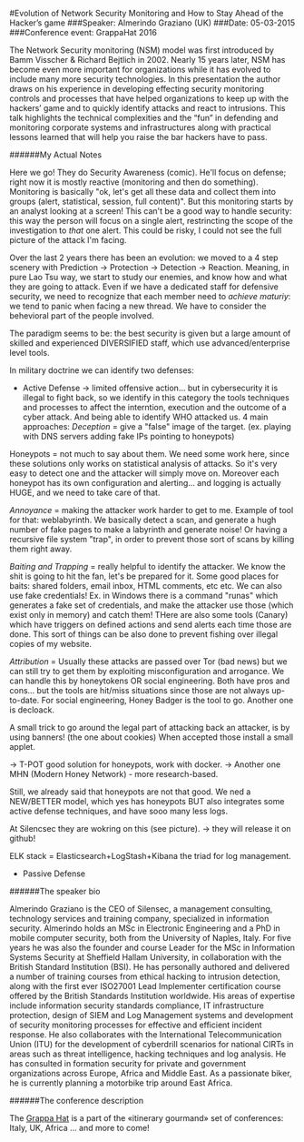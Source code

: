 #Evolution of Network Security Monitoring and How to Stay Ahead of the Hacker’s game
###Speaker: Almerindo Graziano (UK)
###Date: 05-03-2015
###Conference event: GrappaHat 2016

The Network Security monitoring (NSM) model was first introduced by Bamm Visscher & Richard Bejtlich in 2002. Nearly 15 years later, NSM has become even more important for organizations while it has evolved to include many more security technologies. In this presentation the author draws on his experience in developing effecting security monitoring controls and processes that have helped organizations to keep up with the hackers’ game and to quickly identify attacks and react to intrusions. This talk highlights the technical complexities and the “fun” in defending and monitoring corporate systems and infrastructures along with practical lessons learned that will help you raise the bar hackers have to pass.

######My Actual Notes

Here we go!
They do Security Awareness (comic).
He'll focus on defense; right now it is mostly reactive (monitoring and then do something).
Monitoring is basically "ok, let's get all these data and collect them into groups (alert, statistical, session, full content)".
But this monitoring starts by an analyst looking at a screen! This can't be a good way to handle security: this way the person will focus on a single alert, restrincting the scope of the investigation to *that* one alert.
This could be risky, I could not see the full picture of the attack I'm facing.

Over the last 2 years there has been an evolution: we moved to a 4 step scenery with Prediction -> Protection -> Detection -> Reaction.
Meaning, in pure Lao Tsu way, we start to study our enemies, and know how and what they are going to attack.
Even if we have a dedicated staff for defensive security, we need to recognize that each member need to *achieve maturiy*: we tend to panic when facing a new thread.
We have to consider the behevioral part of the people involved.

The paradigm seems to be: the best security is given but a large amount of skilled and experienced DIVERSIFIED staff, which use advanced/enterprise level tools.

In military doctrine we can identify two defenses:
* Active Defense
-> limited offensive action... but in cybersecurity it is illegal to fight back, so we identify in this category the tools techniques and processes to affect the interntion, execution and the outcome of a cyber attack.
And being able to identify WHO attacked us.
4 main approaches:
_Deception_ = give a "false" image of the target. (ex. playing with DNS servers adding fake IPs pointing to honeypots)

Honeypots = not much to say about them. We need some work here, since these solutions only works on statistical analysis of attacks.
So it's very easy to detect one and the attacker will simply move on. Moreover each honeypot has its own configuration and alerting... and logging is actually HUGE, and we need to take care of that.

_Annoyance_ = making the attacker work harder to get to me. Example of tool for that: weblabyrinth. We basically detect a scan, and generate a hugh number of fake pages to make a labyrinth and generate noise!
Or having a recursive file system "trap", in order to prevent those sort of scans by killing them right away.

_Baiting and Trapping_ = really helpful to identify the attacker. We know the shit is going to hit the fan, let's be prepared for it.
Some good places for baits: shared folders, email inbox, HTML comments, etc etc. 
We can also use fake credentials! Ex. in Windows there is a command "runas" which generates a fake set of credentials, and make the attacker use those (which exist only in memory) and catch them!
THere are also some tools (Canary) which have triggers on defined actions and send alerts each time those are done. 
This sort of things can be also done to prevent fishing over illegal copies of my website.

_Attribution_ = Usually these attacks are passed over Tor (bad news) but we can still try to get them by exploiting misconfiguration and arrogance.
We can handle this by honeytokens OR social engineering.
Both have pros and cons... but the tools are hit/miss situations since those are not always up-to-date.
For social engineering, Honey Badger is the tool to go. Another one is decloack.

A small trick to go around the legal part of attacking back an attacker, is by using banners! (the one about cookies)
When accepted those install a small applet.

-> T-POT good solution for honeypots, work with docker.
-> Another one MHN (Modern Honey Network) - more research-based. 

Still, we already said that honeypots are not that good.
We ned a NEW/BETTER model, which yes has honeypots BUT also integrates some active defense techniques, and have sooo many less logs.

At Silencsec they are wokring on this (see picture). -> they will release it on github!

ELK stack = Elasticsearch+LogStash+Kibana the triad for log management.

* Passive Defense

######The speaker bio

Almerindo Graziano is the CEO of Silensec, a management consulting, technology services and training company, specialized in information security. Almerindo holds an MSc in Electronic Engineering and a PhD in mobile computer security, both from the University of Naples, Italy. For five years he was also the founder and course Leader for the MSc in Information Systems Security at Sheffield Hallam University, in collaboration with the British Standard Institution (BSI). He has personally authored and delivered a number of training courses from ethical hacking to intrusion detection, along with the first ever ISO27001 Lead Implementer certification course offered by the British Standards Institution worldwide. His areas of expertise include information security standards compliance, IT infrastructure protection, design of SIEM and Log Management systems and development of security monitoring processes for effective and efficient incident response. He also collaborates with the International Telecommunication Union (ITU) for the development of cyberdrill scenarios for national CIRTs in areas such as threat intelligence, hacking techniques and log analysis. He has consulted in formation security for private and government organizations across Europe, Africa and Middle East. As a passionate biker, he is currently planning a motorbike trip around East Africa.

######The conference description

The [Grappa Hat](https://grappahat.net) is a part of the «itinerary gourmand» set of conferences:
Italy, UK, Africa … and more to come!